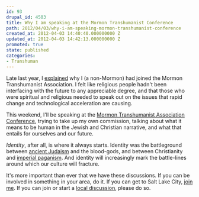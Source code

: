 ```yaml
---
id: 93
drupal_id: 4503
title: Why I am speaking at the Mormon Transhumanist Conference
path: 2012/04/03/why-i-am-speaking-mormon-transhumanist-conference
created_at: 2012-04-03 14:40:40.000000000 Z
updated_at: 2012-04-03 14:42:13.000000000 Z
promoted: true
state: published
categories:
- Transhuman
---
```

Late last year, I [explained](http://micahredding.com/blog/2011/09/21/why-i-joined-mormon-trashumanist-association) why I (a non-Mormon) had joined the Mormon Transhumanist Association. I felt like religious people hadn't been interfacing with the future to any appreciable degree, and that those who were spiritual and religious needed to speak out on the issues that rapid change and technological acceleration are causing.

This weekend, I'll be speaking at the [Mormon Transhumanist Association Conference](http://transfigurism-2012.eventbrite.com/), trying to take up my own commission, talking about what it means to be human in the Jewish and Christian narrative, and what that entails for ourselves and our future. 

*Identity*, after all, is where it always starts. Identity was the battleground between [ancient Judaism](http://micahredding.com/blog/2012/03/12/ancient-israel-vs-blood-gods) and the blood-gods, and between Christianity and [imperial paganism](http://micahredding.com/blog/2012/04/02/jesus-insurgent). And identity will increasingly mark the battle-lines around which our culture will fracture.

It's more important than ever that we have these discussions. If you can be involved in something in your area, do it. If you can get to Salt Lake City, [join me](http://transfigurism-2012.eventbrite.com/). If you can join or start a [local discussion](http://www.meetup.com/Singularity-and-Beer/), please do so.

